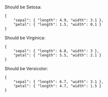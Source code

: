 Should be Setosa:

    {
        "sepal": { "length": 4.9, "width": 3.1 },
        "petal": { "length": 1.5, "width": 0.1 }
    }

Should be Virginica:

    {
        "sepal": { "length": 6.8, "width": 3 },
        "petal": { "length": 5.5, "width": 2.1 }
    }

Should be Versicolor:

    {
        "sepal": { "length": 6.7, "width": 3.1 },
        "petal": { "length": 4.7, "width": 1.5 }
    }
